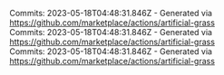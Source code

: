 Commits: 2023-05-18T04:48:31.846Z - Generated via https://github.com/marketplace/actions/artificial-grass
<br>
Commits: 2023-05-18T04:48:31.846Z - Generated via https://github.com/marketplace/actions/artificial-grass
<br>
Commits: 2023-05-18T04:48:31.846Z - Generated via https://github.com/marketplace/actions/artificial-grass
<br>

